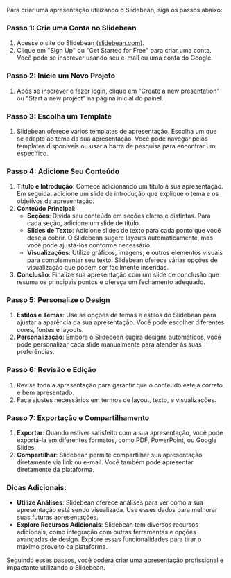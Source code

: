 Para criar uma apresentação utilizando o Slidebean, siga os passos abaixo:

### Passo 1: Crie uma Conta no Slidebean
1. Acesse o site do Slidebean ([slidebean.com](https://slidebean.com)).
2. Clique em "Sign Up" ou "Get Started for Free" para criar uma conta. Você pode se inscrever usando seu e-mail ou uma conta do Google.

### Passo 2: Inicie um Novo Projeto
1. Após se inscrever e fazer login, clique em "Create a new presentation" ou "Start a new project" na página inicial do painel.

### Passo 3: Escolha um Template
1. Slidebean oferece vários templates de apresentação. Escolha um que se adapte ao tema da sua apresentação. Você pode navegar pelos templates disponíveis ou usar a barra de pesquisa para encontrar um específico.

### Passo 4: Adicione Seu Conteúdo
1. **Título e Introdução**: Comece adicionando um título à sua apresentação. Em seguida, adicione um slide de introdução que explique o tema e os objetivos da apresentação.
2. **Conteúdo Principal**:
    - **Seções**: Divida seu conteúdo em seções claras e distintas. Para cada seção, adicione um slide de título.
    - **Slides de Texto**: Adicione slides de texto para cada ponto que você deseja cobrir. O Slidebean sugere layouts automaticamente, mas você pode ajustá-los conforme necessário.
    - **Visualizações**: Utilize gráficos, imagens, e outros elementos visuais para complementar seu texto. Slidebean oferece várias opções de visualização que podem ser facilmente inseridas.
3. **Conclusão**: Finalize sua apresentação com um slide de conclusão que resuma os principais pontos e ofereça um fechamento adequado.

### Passo 5: Personalize o Design
1. **Estilos e Temas**: Use as opções de temas e estilos do Slidebean para ajustar a aparência da sua apresentação. Você pode escolher diferentes cores, fontes e layouts.
2. **Personalização**: Embora o Slidebean sugira designs automáticos, você pode personalizar cada slide manualmente para atender às suas preferências.

### Passo 6: Revisão e Edição
1. Revise toda a apresentação para garantir que o conteúdo esteja correto e bem apresentado.
2. Faça ajustes necessários em termos de layout, texto, e visualizações.

### Passo 7: Exportação e Compartilhamento
1. **Exportar**: Quando estiver satisfeito com a sua apresentação, você pode exportá-la em diferentes formatos, como PDF, PowerPoint, ou Google Slides.
2. **Compartilhar**: Slidebean permite compartilhar sua apresentação diretamente via link ou e-mail. Você também pode apresentar diretamente da plataforma.

### Dicas Adicionais:
- **Utilize Análises**: Slidebean oferece análises para ver como a sua apresentação está sendo visualizada. Use esses dados para melhorar suas futuras apresentações.
- **Explore Recursos Adicionais**: Slidebean tem diversos recursos adicionais, como integração com outras ferramentas e opções avançadas de design. Explore essas funcionalidades para tirar o máximo proveito da plataforma.

Seguindo esses passos, você poderá criar uma apresentação profissional e impactante utilizando o Slidebean.
